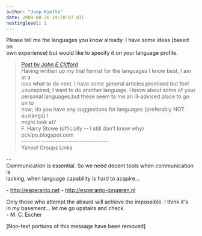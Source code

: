 ```yaml
---
author: "Joop Kiefte"
date: 2009-08-26 19:20:07 UTC
nestinglevel: 1
---
```

Please tell me the languages you know already. I have some ideas (based on  
own experience) but would like to specify it on your language profile.  

> [_Post by John E Clifford_](/sRyTIhVJ/yawn#post1)  
> Having written up my trial format for the languages I know best, I am at a  
> loss what to do next. I have some general articles promised but feel  
> ununspired; I want to do another language. I know about some of your  
> personal languages,but these seem to me an ill-advised place to go on to  
> now; do you have any suggestions for languages (preferably NOT auxlangs) I  
> might look at?  
> F. Harry Stowe (officially -- I still don't know why) pckipo.blogspot.com  
> \------------------------------------  
> Yahoo! Groups Links  
> 

\--  
Communication is essential. So we need decent tools when communication is  
lacking, when language capability is hard to acquire...  
  
\- http://esperanto.net - http://esperanto-jongeren.nl  
  
Only those who attempt the absurd will achieve the impossible. I think it's  
in my basement... let me go upstairs and check.  
\- M. C. Escher  
  
  
\[Non-text portions of this message have been removed\]